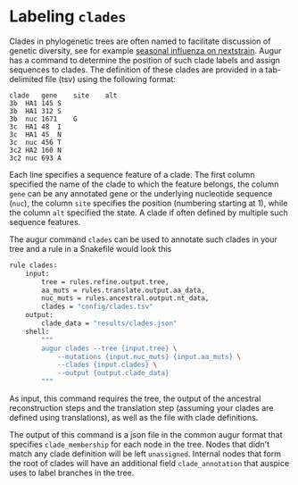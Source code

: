 # Labeling `clades`

Clades in phylogenetic trees are often named to facilitate discussion of genetic diversity, see for example [seasonal influenza on nextstrain](https://nextstrain.org/flu).
Augur has a command to determine the position of such clade labels and assign sequences to clades.
The definition of these clades are provided in a tab-delimited file (tsv) using the following format:
```
clade	gene	site	alt
3b	HA1	145	S
3b	HA1	312	S
3b	nuc	1671	G
3c	HA1	48	I
3c	HA1	45	N
3c	nuc	456	T
3c2	HA2	160	N
3c2	nuc	693	A
```
Each line specifies a sequence feature of a clade.
The first column specified the name of the clade to which the feature belongs, the column `gene` can be any annotated gene or the underlying nucleotide sequence (`nuc`), the column `site` specifies the position (numbering starting at 1), while the column `alt` specified the state.
A clade if often defined by multiple such sequence features.

The augur command `clades` can be used to annotate such clades in your tree and a rule in a Snakefile would look this
```bash
rule clades:
    input:
        tree = rules.refine.output.tree,
        aa_muts = rules.translate.output.aa_data,
        nuc_muts = rules.ancestral.output.nt_data,
        clades = "config/clades.tsv"
    output:
        clade_data = "results/clades.json"
    shell:
        """
        augur clades --tree {input.tree} \
            --mutations {input.nuc_muts} {input.aa_muts} \
            --clades {input.clades} \
            --output {output.clade_data}
        """
```
As input, this command requires the tree, the output of the ancestral reconstruction steps and the translation step (assuming your clades are defined using translations), as well as the file with clade definitions.

The output of this command is a json file in the common augur format that specifies `clade_membership` for each node in the tree.
Nodes that didn't match any clade definition will be left `unassigned`.
Internal nodes that form the root of clades will have an additional field `clade_annotation` that auspice uses to label branches in the tree.


